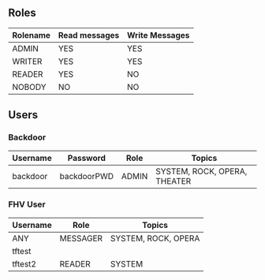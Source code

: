 ## Roles
| Rolename | Read messages | Write Messages  | 
|----------|---------------|-----------------|
| ADMIN    | YES           | YES             | 
| WRITER   | YES           | YES             |
| READER   | YES           | NO              |
| NOBODY   | NO            | NO              | 


## Users

### Backdoor
| Username | Password    | Role  | Topics              |
|----------|-------------|-------|---------------------|
| backdoor | backdoorPWD | ADMIN | SYSTEM, ROCK, OPERA, THEATER |

### FHV User
| Username | Role     | Topics              |
|----------|----------|---------------------|
| ANY      | MESSAGER | SYSTEM, ROCK, OPERA |
| tftest   |          |                     |
| tftest2  |  READER  |   SYSTEM            |

